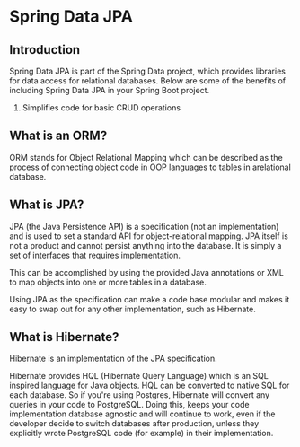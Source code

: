 # Spring Data JPA

## Introduction

Spring Data JPA is part of the Spring Data project, which provides libraries for data access for relational databases. Below are some of the benefits of including Spring Data JPA in your Spring Boot project.

1. Simplifies code for basic CRUD operations
<!-- 2. Provides  -->

## What is an ORM?

ORM stands for Object Relational Mapping which can be described as the process of connecting object code in OOP languages to tables in arelational database.

## What is JPA?

JPA (the Java Persistence API) is a specification (not an implementation) and is used to set a standard API for object-relational mapping. JPA itself is not a product and cannot persist anything into the database. It is simply a set of interfaces that requires implementation.

This can be accomplished by using the provided Java annotations or XML to map objects into one or more tables in a database.

Using JPA as the specification can make a code base modular and makes it easy to swap out for any other implementation, such as Hibernate.

## What is Hibernate?

Hibernate is an implementation of the JPA specification.

Hibernate provides HQL (Hibernate Query Language) which is an SQL inspired language for Java objects.
HQL can be converted to native SQL for each database. So if you're using Postgres, Hibernate will convert any queries in your code to PostgreSQL. Doing this, keeps your code implementation database agnostic and will continue to work, even if the developer decide to switch databases after production, unless they explicitly wrote PostgreSQL code (for example) in their implementation.
